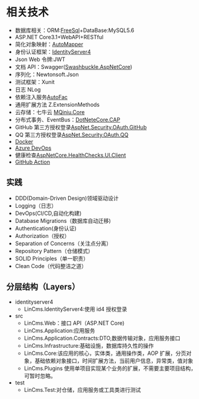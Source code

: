 # 相关技术

- 数据库相关：ORM:[FreeSql](https://github.com/dotnetcore/FreeSql)+DataBase:MySQL5.6
- ASP.NET Core3.1+WebAPI+RESTful
- 简化对象映射：[AutoMapper](https://automapper.org/)
- 身份认证框架：[IdentityServer4](https://github.com/IdentityServer/IdentityServer4)
- Json Web 令牌:JWT
- 文档 API：Swagger([Swashbuckle.AspNetCore](https://github.com/domaindrivendev/Swashbuckle.AspNetCore))
- 序列化：Newtonsoft.Json
- 测试框架：Xunit
- 日志 NLog
- 依赖注入服务[AutoFac](https://github.com/autofac/Autofac.Extensions.DependencyInjection)
- 通用扩展方法 Z.ExtensionMethods
- 云存储：七牛云 [MQiniu.Core](https://github.com/Hello-Mango/MQiniu.Core)
- 分布式事务、EventBus：[DotNeteCore.CAP](https://github.com/dotnetcore/CAP)
- GitHub 第三方授权登录[AspNet.Security.OAuth.GitHub](https://github.com/aspnet-contrib/AspNet.Security.OAuth.Providers)
- QQ 第三方授权登录[AspNet.Security.OAuth.QQ](https://github.com/aspnet-contrib/AspNet.Security.OAuth.Providers)
- [Docker](https://docs.docker.com/)
- [Azure DevOps](https://dev.azure.com/)
- 健康检查[AspNetCore.HealthChecks.UI.Client](https://github.com/xabaril/AspNetCore.Diagnostics.HealthChecks)
- [GitHub Action](https://help.github.com/en/actions)

## 实践

- DDD(Domain-Driven Design)领域驱动设计
- Logging（日志）
- DevOps(CI/CD,自动化构建)
- Database Migrations（数据库自动迁移)
- Authentication(身份认证)
- Authorization（授权）
- Separation of Concerns（关注点分离）
- Repository Pattern（仓储模式）
- SOLID Principles（单一职责）
- Clean Code（代码整洁之道）

## 分层结构（Layers）

- identityserver4
  - LinCms.IdentityServer4:使用 id4 授权登录
- src
  - LinCms.Web：接口 API（ASP.NET Core)
  - LinCms.Application:应用服务
  - LinCms.Application.Contracts:DTO,数据传输对象，应用服务接口
  - LinCms.Infrastructure:基础设施，数据库持久性的操作
  - LinCms.Core:该应用的核心，实体类，通用操作类，AOP 扩展，分页对象，基础依赖对象接口，时间扩展方法，当前用户信息，异常类，值对象
  - LinCms.Plugins 使用单项目实现某个业务的扩展，不需要主要项目结构，可暂时忽略。
- test
  - LinCms.Test:对仓储，应用服务或工具类进行测试
